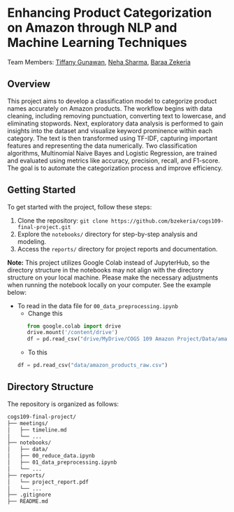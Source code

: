 # Enhancing Product Categorization on Amazon through NLP and Machine Learning Techniques

Team Members: [Tiffany Gunawan](https://github.com/kuwtiiff), [Neha Sharma](https://github.com/amarasharma), [Baraa Zekeria](https://github.com/bzekeria)

<a id='overview'></a>
## Overview
This project aims to develop a classification model to categorize product names accurately on Amazon products. The workflow begins with data cleaning, including removing punctuation, converting text to lowercase, and eliminating stopwords. Next, exploratory data analysis is performed to gain insights into the dataset and visualize keyword prominence within each category. The text is then transformed using TF-IDF, capturing important features and representing the data numerically. Two classification algorithms, Multinomial Naive Bayes and Logistic Regression, are trained and evaluated using metrics like accuracy, precision, recall, and F1-score. The goal is to automate the categorization process and improve efficiency.

<a id='start'></a>
## Getting Started

To get started with the project, follow these steps:
<!--2. Install the required dependencies: `pip install -r requirements.txt`-->
1. Clone the repository: `git clone https://github.com/bzekeria/cogs109-final-project.git`
1. Explore the `notebooks/` directory for step-by-step analysis and modeling.
1. Access the `reports/` directory for project reports and documentation.

**Note:** This project utilizes Google Colab instead of JupyterHub, so the directory structure in the notebooks may not align with the directory structure on your local machine. Please make the necessary adjustments when running the notebook locally on your computer. See the example below:
  - To read in the data file for ```00_data_preprocessing.ipynb```
    - Change this
    ```py
       from google.colab import drive 
       drive.mount('/content/drive')
       df = pd.read_csv("drive/MyDrive/COGS 109 Amazon Project/Data/amazon_products_raw.csv")
    ``` 
    -  To this
    ```py
    df = pd.read_csv("data/amazon_products_raw.csv")
    ```

<a id='directory'></a>
## Directory Structure

The repository is organized as follows:

```bash
cogs109-final-project/
├── meetings/
│   ├── timeline.md
│   └── ...
├── notebooks/
│   ├── data/
│   ├── 00_reduce_data.ipynb
│   ├── 01_data_preprocessing.ipynb
│   └── ...
├── reports/
│   └── project_report.pdf
│   └── ...
├── .gitignore
├── README.md
```
